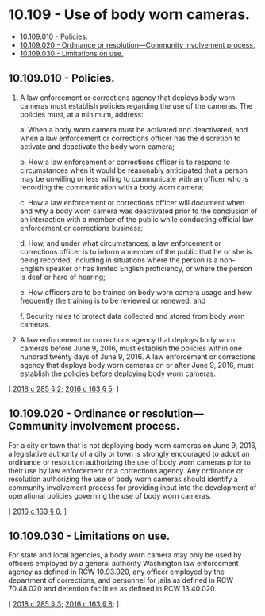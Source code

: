 # 10.109 - Use of body worn cameras.
* [10.109.010 - Policies.](#10109010---policies)
* [10.109.020 - Ordinance or resolution—Community involvement process.](#10109020---ordinance-or-resolutioncommunity-involvement-process)
* [10.109.030 - Limitations on use.](#10109030---limitations-on-use)
## 10.109.010 - Policies.
1. A law enforcement or corrections agency that deploys body worn cameras must establish policies regarding the use of the cameras. The policies must, at a minimum, address:

   a. When a body worn camera must be activated and deactivated, and when a law enforcement or corrections officer has the discretion to activate and deactivate the body worn camera;

   b. How a law enforcement or corrections officer is to respond to circumstances when it would be reasonably anticipated that a person may be unwilling or less willing to communicate with an officer who is recording the communication with a body worn camera;

   c. How a law enforcement or corrections officer will document when and why a body worn camera was deactivated prior to the conclusion of an interaction with a member of the public while conducting official law enforcement or corrections business;

   d. How, and under what circumstances, a law enforcement or corrections officer is to inform a member of the public that he or she is being recorded, including in situations where the person is a non-English speaker or has limited English proficiency, or where the person is deaf or hard of hearing;

   e. How officers are to be trained on body worn camera usage and how frequently the training is to be reviewed or renewed; and

   f. Security rules to protect data collected and stored from body worn cameras.

2. A law enforcement or corrections agency that deploys body worn cameras before June 9, 2016, must establish the policies within one hundred twenty days of June 9, 2016. A law enforcement or corrections agency that deploys body worn cameras on or after June 9, 2016, must establish the policies before deploying body worn cameras.

\[ [2018 c 285 § 2](https://lawfilesext.leg.wa.gov/biennium/2017-18/Pdf/Bills/Session%20Laws/Senate/6408.SL.pdf?cite=2018%20c%20285%20§%202); [2016 c 163 § 5](https://lawfilesext.leg.wa.gov/biennium/2015-16/Pdf/Bills/Session%20Laws/House/2362.SL.pdf?cite=2016%20c%20163%20§%205); \]

## 10.109.020 - Ordinance or resolution—Community involvement process.
For a city or town that is not deploying body worn cameras on June 9, 2016, a legislative authority of a city or town is strongly encouraged to adopt an ordinance or resolution authorizing the use of body worn cameras prior to their use by law enforcement or a corrections agency. Any ordinance or resolution authorizing the use of body worn cameras should identify a community involvement process for providing input into the development of operational policies governing the use of body worn cameras.

\[ [2016 c 163 § 6](https://lawfilesext.leg.wa.gov/biennium/2015-16/Pdf/Bills/Session%20Laws/House/2362.SL.pdf?cite=2016%20c%20163%20§%206); \]

## 10.109.030 - Limitations on use.
For state and local agencies, a body worn camera may only be used by officers employed by a general authority Washington law enforcement agency as defined in RCW 10.93.020, any officer employed by the department of corrections, and personnel for jails as defined in RCW 70.48.020 and detention facilities as defined in RCW 13.40.020.

\[ [2018 c 285 § 3](https://lawfilesext.leg.wa.gov/biennium/2017-18/Pdf/Bills/Session%20Laws/Senate/6408.SL.pdf?cite=2018%20c%20285%20§%203); [2016 c 163 § 8](https://lawfilesext.leg.wa.gov/biennium/2015-16/Pdf/Bills/Session%20Laws/House/2362.SL.pdf?cite=2016%20c%20163%20§%208); \]

